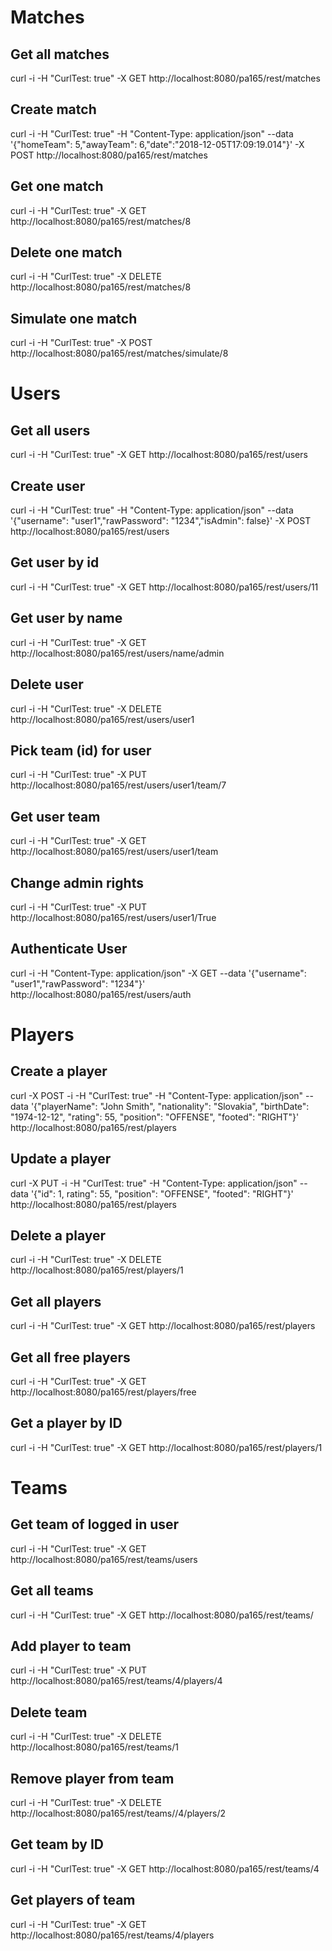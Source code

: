 # Matches

## Get all matches
curl -i -H "CurlTest: true" -X GET http://localhost:8080/pa165/rest/matches

## Create match
curl -i -H "CurlTest: true" -H "Content-Type: application/json" --data '{"homeTeam": 5,"awayTeam": 6,"date":"2018-12-05T17:09:19.014"}' -X POST http://localhost:8080/pa165/rest/matches

## Get one match
curl -i -H "CurlTest: true" -X GET http://localhost:8080/pa165/rest/matches/8

## Delete one match
curl -i -H "CurlTest: true" -X DELETE http://localhost:8080/pa165/rest/matches/8

## Simulate one match
curl -i -H "CurlTest: true" -X POST  http://localhost:8080/pa165/rest/matches/simulate/8

# Users

## Get all users
curl -i -H "CurlTest: true" -X GET http://localhost:8080/pa165/rest/users

## Create user
curl -i -H "CurlTest: true" -H "Content-Type: application/json" --data '{"username": "user1","rawPassword": "1234","isAdmin": false}' -X POST http://localhost:8080/pa165/rest/users

## Get user by id
curl -i -H "CurlTest: true" -X GET http://localhost:8080/pa165/rest/users/11

## Get user by name
curl -i -H "CurlTest: true" -X GET http://localhost:8080/pa165/rest/users/name/admin

## Delete user
curl -i -H "CurlTest: true" -X DELETE http://localhost:8080/pa165/rest/users/user1

## Pick team (id) for user
curl -i -H "CurlTest: true" -X PUT http://localhost:8080/pa165/rest/users/user1/team/7

## Get user team
curl -i -H "CurlTest: true" -X GET http://localhost:8080/pa165/rest/users/user1/team

## Change admin rights
curl -i -H "CurlTest: true" -X PUT http://localhost:8080/pa165/rest/users/user1/True

## Authenticate User
curl -i -H "Content-Type: application/json" -X GET --data '{"username": "user1","rawPassword": "1234"}' http://localhost:8080/pa165/rest/users/auth

# Players

## Create a player
curl -X POST -i -H "CurlTest: true" -H "Content-Type: application/json" --data '{"playerName": "John Smith", "nationality": "Slovakia", "birthDate": "1974-12-12", "rating": 55, "position": "OFFENSE", "footed": "RIGHT"}' http://localhost:8080/pa165/rest/players

## Update a player 
curl -X PUT -i -H "CurlTest: true" -H "Content-Type: application/json" --data '{"id": 1, rating": 55, "position": "OFFENSE", "footed": "RIGHT"}' http://localhost:8080/pa165/rest/players

## Delete a player
curl -i -H "CurlTest: true" -X DELETE http://localhost:8080/pa165/rest/players/1

## Get all players
curl -i -H "CurlTest: true" -X GET http://localhost:8080/pa165/rest/players

## Get all free players
curl -i -H "CurlTest: true" -X GET http://localhost:8080/pa165/rest/players/free

## Get a player by ID
curl -i -H "CurlTest: true" -X GET http://localhost:8080/pa165/rest/players/1

# Teams

## Get team of logged in user
curl -i -H "CurlTest: true" -X GET http://localhost:8080/pa165/rest/teams/users

## Get all teams
curl -i -H "CurlTest: true" -X GET http://localhost:8080/pa165/rest/teams/

## Add player to team 
curl -i -H "CurlTest: true" -X PUT http://localhost:8080/pa165/rest/teams/4/players/4

## Delete team 
curl -i -H "CurlTest: true" -X DELETE http://localhost:8080/pa165/rest/teams/1

## Remove player from team 
curl -i -H "CurlTest: true" -X DELETE http://localhost:8080/pa165/rest/teams//4/players/2

## Get team by ID 
curl -i -H "CurlTest: true" -X GET http://localhost:8080/pa165/rest/teams/4

## Get players of team 
curl -i -H "CurlTest: true" -X GET http://localhost:8080/pa165/rest/teams/4/players
